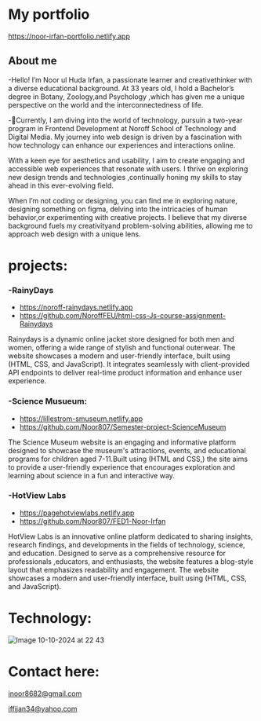 

#   My portfolio

https://noor-irfan-portfolio.netlify.app

## About me

-Hello! I’m Noor ul Huda Irfan, a passionate learner and creativethinker with a diverse educational background. At 33 years old, I hold a Bachelor’s degree in Botany, Zoology,and Psychology
,which has given me a unique perspective on the world and the interconnectedness of life.

-🌱Currently, I am diving into the world of technology, pursuin a two-year program in Frontend Development at Noroff School of Technology and Digital Media. My journey into web design
is driven by a fascination with how technology can enhance our experiences and interactions online.

With a keen eye for aesthetics and usability, I aim to create engaging and accessible web experiences that resonate with users. I thrive on exploring new design trends and technologies
,continually honing my skills to stay ahead in this ever-evolving field.

When I’m not coding or designing, you can find me in exploring nature, designing something on figma, delving into the intricacies of human behavior,or experimenting with creative projects.
I believe that my diverse background fuels my creativityand problem-solving abilities, allowing me to approach web design with a unique lens.



# projects:

### -RainyDays

- https://noroff-rainydays.netlify.app
- https://github.com/NoroffFEU/html-css-Js-course-assignment-Rainydays


Rainydays is a dynamic online jacket store designed for both men and women, offering a wide range of stylish
and functional outerwear. The website showcases a modern and user-friendly interface, built using (HTML, CSS, and JavaScript).
It integrates seamlessly with client-provided API endpoints to deliver real-time product information and enhance user experience.

### -Science Musueum:

- https://lillestrom-smuseum.netlify.app
- https://github.com/Noor807/Semester-project-ScienceMuseum


The Science Museum website is an engaging and informative platform designed to showcase the museum's attractions,
events, and educational programs for children aged 7-11.Built using (HTML and CSS,) the site aims to provide a user-friendly
experience that encourages exploration and learning about science in a fun and interactive way.

### -HotView Labs

 - https://pagehotviewlabs.netlify.app
 - https://github.com/Noor807/FED1-Noor-Irfan

 HotView Labs is an innovative online platform dedicated to sharing insights, research findings, and developments
 in the fields of technology, science, and education. Designed to serve as a comprehensive resource for professionals
 ,educators, and enthusiasts, the website features a blog-style layout that emphasizes readability and engagement.
 The website showcases a modern and user-friendly interface, built using (HTML, CSS, and JavaScript).



# Technology:



![Image 10-10-2024 at 22 43](https://github.com/user-attachments/assets/7776d92e-5c98-4528-825e-c505ec3b2faa)





 

 # Contact here:

 inoor8682@gmail.com
 
 iffijan34@yahoo.com
  
